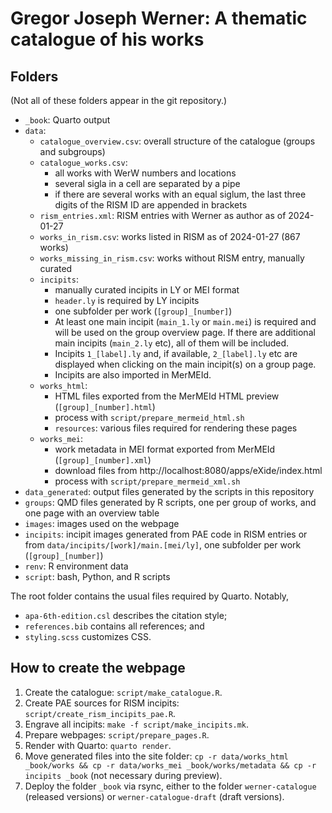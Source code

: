 # Gregor Joseph Werner: A thematic catalogue of his works

## Folders

(Not all of these folders appear in the git repository.)

- `_book`: Quarto output
- `data`:
  - `catalogue_overview.csv`: overall structure of the catalogue (groups and subgroups)
  - `catalogue_works.csv`:
    - all works with WerW numbers and locations
    - several sigla in a cell are separated by a pipe
    - if there are several works with an equal siglum, the last three digits of the RISM ID are appended in brackets
  - `rism_entries.xml`: RISM entries with Werner as author as of 2024-01-27
  - `works_in_rism.csv`: works listed in RISM as of 2024-01-27 (867 works)
  - `works_missing_in_rism.csv`: works without RISM entry, manually curated
  - `incipits`:
    - manually curated incipits in LY or MEI format
    - `header.ly` is required by LY incipits
    - one subfolder per work (`[group]_[number]`)
    - At least one main incipit (`main_1.ly` or `main.mei`) is required and will be used on the group overview page. If there are additional main incipits (`main_2.ly` etc), all of them will be included.
    - Incipits `1_[label].ly` and, if available, `2_[label].ly` etc are displayed when clicking on the main incipit(s) on a group page.
    - Incipits are also imported in MerMEId.
  - `works_html`:
    - HTML files exported from the MerMEId HTML preview (`[group]_[number].html`)
    - process with `script/prepare_mermeid_html.sh`
    - `resources`: various files required for rendering these pages
  - `works_mei`:
    - work metadata in MEI format exported from MerMEId (`[group]_[number].xml`)
    - download files from http://localhost:8080/apps/eXide/index.html
    - process with `script/prepare_mermeid_xml.sh`
- `data_generated`: output files generated by the scripts in this repository
- `groups`: QMD files generated by R scripts, one per group of works, and one page with an overview table
- `images`: images used on the webpage
- `incipits`: incipit images generated from PAE code in RISM entries or from `data/incipits/[work]/main.[mei/ly]`, one subfolder per work (`[group]_[number]`)
- `renv`: R environment data
- `script`: bash, Python, and R scripts

The root folder contains the usual files required by Quarto. Notably,

- `apa-6th-edition.csl` describes the citation style;
- `references.bib` contains all references; and
- `styling.scss` customizes CSS.


## How to create the webpage

1. Create the catalogue: `script/make_catalogue.R`.
2. Create PAE sources for RISM incipits: `script/create_rism_incipits_pae.R`.
3. Engrave all incipits: `make -f script/make_incipits.mk`.
4. Prepare webpages: `script/prepare_pages.R`.
5. Render with Quarto: `quarto render`.
6. Move generated files into the site folder: `cp -r data/works_html _book/works && cp -r data/works_mei _book/works/metadata && cp -r incipits _book` (not necessary during preview).
7. Deploy the folder `_book` via rsync, either to the folder `werner-catalogue` (released versions) or `werner-catalogue-draft` (draft versions).
